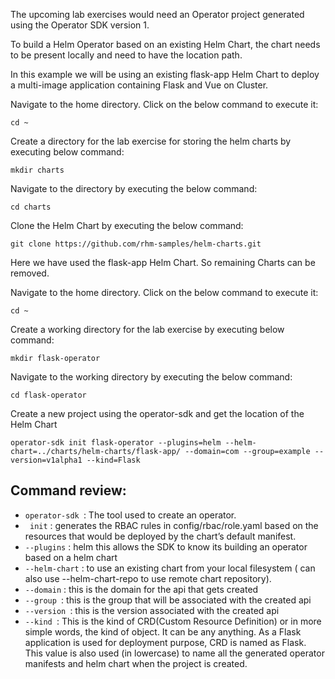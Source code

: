 The upcoming lab exercises would need an Operator project generated using the Operator SDK version 1. 

To build a Helm Operator based on an existing Helm Chart, the chart needs to be present locally and need to have the location path.  

In this example we will be using an existing flask-app Helm Chart to deploy a multi-image application containing Flask and Vue on Cluster.

Navigate to the home directory. Click on the below command to execute it:

```execute
cd ~
```

Create a directory for the lab exercise for storing the helm charts by executing below command:

```execute
mkdir charts
```

Navigate to the directory by executing the below command:

```execute
cd charts
```

Clone the Helm Chart by executing the below command:

```execute
git clone https://github.com/rhm-samples/helm-charts.git
```

Here we have used the flask-app Helm Chart. So remaining Charts can be removed.

Navigate to the home directory. Click on the below command to execute it:

```execute
cd ~
```

Create a working directory for the lab exercise by executing below command:

```execute
mkdir flask-operator
```

Navigate to the working directory by executing the below command:

```execute
cd flask-operator
```

Create a new project using the operator-sdk and get the location of the Helm Chart 

```execute
operator-sdk init flask-operator --plugins=helm --helm-chart=../charts/helm-charts/flask-app/ --domain=com --group=example --version=v1alpha1 --kind=Flask
```

## Command review:

* ` operator-sdk  `:  The tool used to create an operator.
* ` init` :  generates the RBAC rules in config/rbac/role.yaml based on the resources that would be deployed by the chart’s default manifest.
* `--plugins` : helm this allows the SDK to know its building an operator based on a helm chart
* `--helm-chart` : to use an existing chart from your local filesystem ( can also use --helm-chart-repo to use remote chart repository).
* `--domain` : this is the domain for the api that gets created 
* `--group `: this is the group that will be associated with the created api
* `--version `: this is the version associated with the created api
* `--kind `: This is the kind of CRD(Custom Resource Definition) or in more simple words, the kind of object. It can be any anything. As a Flask application is used for deployment purpose, CRD is named as Flask. This value is also used (in lowercase) to name all the generated operator manifests and helm chart when the project is created.
